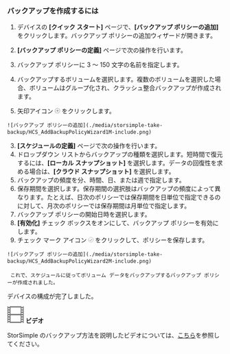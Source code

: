 <!--author=alkohli last changed: 9/17/15-->

### バックアップを作成するには

1. デバイスの **[クイック スタート]** ページで、**[バックアップ ポリシーの追加]** をクリックします。バックアップ ポリシーの追加ウィザードが開きます。 

2. **[バックアップ ポリシーの定義]** ページで次の操作を行います。
  1. バックアップ ポリシーに 3 ～ 150 文字の名前を指定します。
  2. バックアップするボリュームを選択します。複数のボリュームを選択した場合、ボリュームはグループ化され、クラッシュ整合バックアップが作成されます。
  3. 矢印アイコン ![矢印アイコン](./media/storsimple-take-backup/HCS_ArrowIcon-include.png) をクリックします。 
  
    ![バックアップ ポリシーの追加](./media/storsimple-take-backup/HCS_AddBackupPolicyWizard1M-include.png)

3. **[スケジュールの定義]** ページで次の操作を行います。
  1. ドロップダウン リストからバックアップの種類を選択します。短時間で復元するには、**[ローカル スナップショット]** を選択します。データの回復性を求める場合は、**[クラウド スナップショット]** を選択します。
  2. バックアップの頻度を分、時間、日、または週で指定します。
  3. 保存期間を選択します。保存期間の選択肢はバックアップの頻度によって異なります。たとえば、日次のポリシーでは保存期間を日単位で指定できるのに対して、月次のポリシーでは保存期間は月単位で指定します。
  4. バックアップ ポリシーの開始日時を選択します。
  5. **[有効化]** チェック ボックスをオンにして、バックアップ ポリシーを有効にします。 
  6. チェック マーク アイコン ![チェック マーク アイコン](./media/storsimple-take-backup/HCS_CheckIcon-include.png) をクリックして、ポリシーを保存します。

    ![バックアップ ポリシーの追加](./media/storsimple-take-backup/HCS_AddBackupPolicyWizard2M-include.png)
 
     これで、スケジュールに従ってボリューム データをバックアップするバックアップ ポリシーが作成されました。

デバイスの構成が完了しました。

![ビデオ](./media/storsimple-take-backup/Video_icon.png) **ビデオ**

StorSimple のバックアップ方法を説明したビデオについては、[こちら](https://azure.microsoft.com/documentation/videos/take-a-storsimple-backup/)を参照してください。

<!---HONumber=AcomDC_0128_2016-->